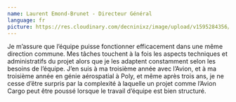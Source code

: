 ```yaml
---
name: Laurent Emond-Brunet - Directeur Général
language: fr
picture: https://res.cloudinary.com/decninixz/image/upload/v1595284356/Laurent_yoqsin.jpg
---
```

Je m’assure que l’équipe puisse fonctionner efficacement dans une même direction commune. Mes tâches touchent à la fois les aspects techniques et administratifs du projet alors que je les adaptent constamment selon les besoins de l’équipe. J’en suis à ma troisième année avec l’Avion, et à ma troisième année en génie aérospatial à Poly, et même après trois ans, je ne cesse d’être surpris par la complexité à laquelle un projet comme l’Avion Cargo peut être poussé lorsque le travail d’équipe est bien structuré.